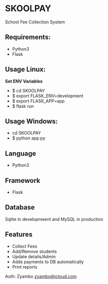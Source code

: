 # SKOOLPAY
School Fee Collection System
## Requirements:
- Python3
- Flask

## Usage Linux:
**Set ENV Variables**
- $ cd SKOOLPAY
- $ export FLASK_ENV=development
- $ export FLASK_APP=app
- $ flask run

## Usage Windows:
- cd SKOOLPAY
- $ python app.py

## Language
- Python3
## Framework
- Flask
## Database
Sqlite in developmeent and MySQL in production

## Features
- Collect Fees
- Add/Remove students
- Update details/Admin
- Adds payments to DB automatically
- Print reports

Auth: Zyambo <zyambo@icloud.com>
